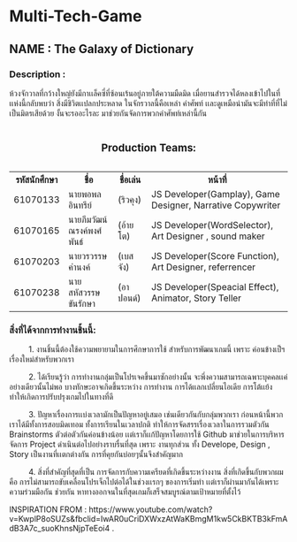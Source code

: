 # Multi-Tech-Game
<h2>NAME : The Galaxy of Dictionary</h2>
<h3>Description :</h3>  
    <p>ห้วงจักวาลที่กว้างใหญ่ยังมีกาเเล็คซี่ที่ซ้อนเร้นอยู่ภายใต้ความมืดมิด เมื่อยานสำรวจได้หลงเข้าไปในที่เเห่งนี้กลับพบว่า สิ่งมีชิวิตเเปลกประหลาด
  ในจักรวาลนี้คือเหล่า คำศัพท์ เเละดูเหมือน่ามันจะมีท่าที่ที่ไม่เป็นมิตรเสียด้วย งั้นจะรออะไรละ มาช่วยกันจัดการพวกคำศัพท์เหล่านี้กัน</p5></br>
<!--Production Teams:   รหัสนักศึกษา        ชื่อ               ชื่อเล่น                 หน้าที่</br>
                  1. 61070133   นายพอพล อินทรีย์         (ริวคุง)     JS Developer(Gamplay), Game Designer, Narrative Copywriter</br>
                  2. 61070165   นายภีมวัฒน์ ณรงค์พงศ์พันธ์  (อ้ายโต)    JS Developer(WordSelector), Art Designer , sound maker</br>
                  3. 61070203   นายวรวรรษ  คำนงค์       (เบสจัง)     JS Developer(Score Function), Art Designer, referrencer</br>
                  4. 61070238   นายสหัสวรรษ ขันรักษา     (อาปอนด์)   JS Developer(Speacial Effect), Animator, Story Teller</br> -->
                  
 <TABLE>
<CAPTION><h3>Production Teams:</h3></CAPTION>
<TR>
<TH>รหัสนักศึกษา</TH><TH>ชื่อ</TH><TH>ชื่อเล่น</TH><TH>หน้าที่</TH>
</TR>
<TR>
<td>61070133</td><td>นายพอพล อินทรีย์</td><td>(ริวคุง)</td><td>JS Developer(Gamplay), Game Designer, Narrative Copywriter</td>
</TR>
<TR>
<td>61070165</td><td>นายภีมวัฒน์ ณรงค์พงศ์พันธ์</td><td>(อ้ายโต)</td><td>JS Developer(WordSelector), Art Designer , sound maker</td>
</TR>
<TR>
<td>61070203</td><td>นายวรวรรษ  คำนงค์</td><td>(เบสจัง)</td><td>JS Developer(Score Function), Art Designer, referrencer</td>
</TR>
 <tr>
 <td>61070238</td><td>นายสหัสวรรษ ขันรักษา</td><td>(อาปอนด์)</td><td>JS Developer(Speacial Effect), Animator, Story Teller</td>
 </tr>
</TABLE> 

 <h3>สิ่งที่ได้จากการทำงานชิ้นนี้:</h3>
 <p style="text-indent: 2.5em";>
    1. งานชิ้นนี้ต้องใช้ความพยายามในการศึกษาการใช้ <canvas> สำหรับการพัฒนาเกมนี้ เพราะ ค่อนข้างเป็ฯเรื่องใหม่สำหรับพวกเรา
  </p>
 <p style="text-indent: 2.5em";>
    2. ได้เรียนรู้ว่า การทำงานกลุ่มเป็นโปรเจคขึ้นมาซักอย่างนั้น จะพึ่งความสามารถเฉพาะบุคคลเเค่อย่างเดียวนั้นไม่พอ บางทักษะอาจเกิดขึ้นระหว่าง
  การทำงาน การได้เเลกเปลี่ยนไอเดีย การโต้เเย้ง ทำให้เกิดการปรับปรุงเกมไปในทางที่ดี 
  </p>
  <p style="text-indent: 2.5em";>
    3. ปัญหาเรื่องการเเบ่งเวลามักเป็นปัญหาอยู่เสมอ เช่นเดียวกันกับกลุ่มพวกเรา ก่อนหน้านี้พวกเราได้มีทั้งการสอบมิดเทอม ทั้งการเรียนในเวลาปกติ
  ทำให้การจัดสรรเรื่องเวลาในการรวมตัวกัน Brainstorms ตัวต่อตัวกันค่อนข้างน้อย เเต่เราก็เเก้ปัญหาโดยการใช้ Github มาช่วยในการบริหารจัดการ 
  Project ดำเนินต่อไปอย่างราบรื่นที่สุด เพราะ งานทุกส่วน ทั้ง Develope, Design , Story เป็นงานที่เเตกต่างกัน การที่คุยกันบ่อยๆนั้นจึงสำคัญมาก
   </p>
  <p style="text-indent: 2.5em";>
    4. สิ่งที่สำคัญที่สุดที่เป็น การจัดการกับความเครียดที่เกิดขึ้นระหว่างงาน สิ่งที่เกิดขึ้นกับพวกผมคือ การไม่สามารถขับเคลื่อนโปรเจ็กไปต่อได้ในช่วงเเรกๆ
  ของการเริ่มทำ เเต่เราก็ผ่านมากันได้เพราะความร่วมมือกัน ช่วยกัน หาทางออกจนในที่สุดเกมก็เสร็จสมบูรณ์ตามเป้าหมายที่ตั้งไว้
  </p>
<p>INSPIRATION FROM : https://www.youtube.com/watch?v=KwplP8oSUZs&fbclid=IwAR0uCriDXWxzAtWaKBmgM1kw5CkBKTB3kFmAdB3A7c_suoKhnsNjpTeEoi4 <Alphabet Fall Typing Games>.</p></br>


